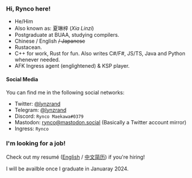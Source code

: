 ### Hi, Rynco here!

- He/Him
- Also known as: 夏琳梓 (_Xia Linzi_)
- Postgraduate at BUAA, studying compilers.
- Chinese / English ~~/ Japanese~~
- Rustacean.
- C++ for work, Rust for fun. Also writes C#/F#, JS/TS, Java and Python whenever needed.
- AFK Ingress agent (englightened) & KSP player.

#### Social Media

You can find me in the following social networks:

- Twitter: [@lynzrand](https://twitter.com/lynzrand)
- Telegram: [@lynzrand](https://t.me/lynzrand)
- Discord: `Rynco Maekawa#0379`
- Mastodon: [rynco@mastodon.social](https://mastodon.social/web/@rynco) (Basically a Twitter account mirror)
- Ingress: `Rynco`

### I'm looking for a job!

Check out my resumé ([English][resume-en] / [中文简历][resume-zh]) if you're hiring! 

I will be availble once I graduate in Januaray 2024.

[resume-en]: https://github.com/lynzrand/lynzrand/releases/download/resume-0.3/resume-en.pdf
[resume-zh]: https://github.com/lynzrand/lynzrand/releases/download/resume-0.3/resume.pdf

